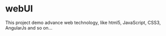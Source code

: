 webUI
=====
 This project demo advance web technology, like html5, JavaScript, CSS3, AngularJs and so on...
 